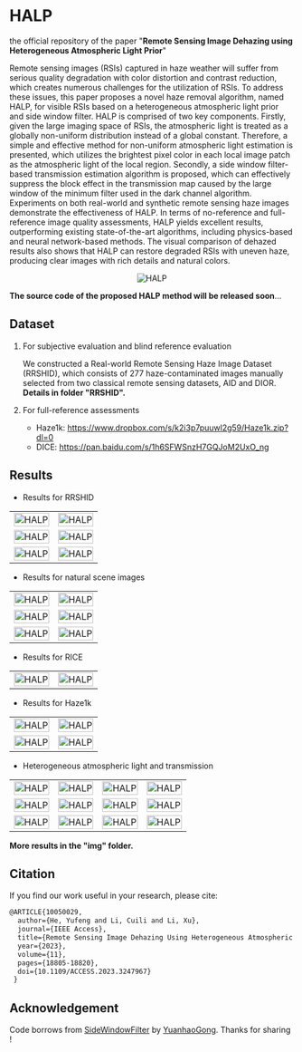# HALP
the official repository of the paper "**Remote Sensing Image Dehazing using Heterogeneous Atmospheric Light Prior**"



Remote sensing images (RSIs) captured in haze weather will suffer from serious quality degradation with color distortion and contrast reduction, which creates numerous challenges for the utilization of RSIs. To address these issues, this paper proposes a novel haze removal algorithm, named HALP, for visible RSIs based on a heterogeneous atmospheric light prior and side window filter. HALP is comprised of two key components. Firstly, given the large imaging space of RSIs, the atmospheric light is treated as a globally non-uniform distribution instead of a global constant. Therefore, a simple and effective method for non-uniform atmospheric light estimation is presented, which utilizes the brightest pixel color in each local image patch as the atmospheric light of the local region. Secondly, a side window filter-based transmission estimation algorithm is proposed, which can effectively suppress the block effect in the transmission map caused by the large window of the minimum filter used in the dark channel algorithm. Experiments on both real-world and synthetic remote sensing haze images demonstrate the effectiveness of HALP. In terms of no-reference and full-reference image quality assessments, HALP yields excellent results, outperforming existing state-of-the-art algorithms, including physics-based and neural network-based methods. The visual comparison of dehazed results also shows that HALP can restore degraded RSIs with uneven haze, producing clear images with rich details and natural colors.

<center>
<img src="./img/HALP.png" alt="HALP" />
</center>


**The source code of the proposed HALP method will be released soon**...


## Dataset
1. For subjective evaluation and blind reference evaluation

    We constructed a Real-world Remote Sensing Haze Image Dataset (RRSHID), which consists of 277 haze-contaminated images manually selected from two classical remote sensing datasets, AID and DIOR. **Details in folder "RRSHID".**
2. For full-reference assessments

      - Haze1k: https://www.dropbox.com/s/k2i3p7puuwl2g59/Haze1k.zip?dl=0
      - DICE: https://pan.baidu.com/s/1h6SFWSnzH7GQJoM2UxO_ng

  

## Results

- Results for RRSHID

<table>
<tr>
	<td><img src="./img/hazy_img/AID_industrial_37.jpg" width="100%" alt="HALP" /></td>
	<td><img src="./img/results/AID_industrial_37.jpg" width="100%" alt="HALP" /></td>
</tr>
    <tr>
	<td><img src="./img/hazy_img/DIOR_TEST_13004.jpg" width="100%" alt="HALP" /></td>
	<td><img src="./img/results/DIOR_TEST_13004.jpg" width="100%" alt="HALP" /></td>
</tr>
    <tr>
	<td><img src="./img/hazy_img/AID_church_116.jpg" width="100%" alt="HALP" /></td>
	<td><img src="./img/results/AID_church_116.jpg" width="100%" alt="HALP" /></td>
</tr>
</table>


- Results for natural scene images

<table>
<tr>
	<td><img src="./img/hazy_img/HazyDay.png" width="100%" alt="HALP" /></td>
	<td><img src="./img/results/HazyDay.png" width="100%" alt="HALP" /></td>
</tr>
<tr>
	<td><img src="./img/hazy_img/house_input.png" width="100%" alt="HALP" /></td>
	<td><img src="./img/results/house_input.png" width="100%" alt="HALP" /></td>
</tr>
<tr>
	<td><img src="./img/hazy_img/lviv_input.png" width="100%" alt="HALP" /></td>
	<td><img src="./img/results/lviv_input.png" width="100%" alt="HALP" /></td>
</tr>
</table>


- Results for RICE

<table>
<tr>
	<td><img src="./img/hazy_img/RICE_269.png" width="100%" alt="HALP" /></td>
	<td><img src="./img/results/RICE_269.png" width="100%" alt="HALP" /></td>
</tr>
</table>

- Results for Haze1k

<table>
<tr>
	<td><img src="./img/hazy_img/Haze1k_thin_375.png" width="100%" alt="HALP" /></td>
	<td><img src="./img/results/Haze1k_thin_375.png" width="100%" alt="HALP" /></td>
</tr>
<tr>
	<td><img src="./img/hazy_img/Haze1k_moderate_3.png" width="100%" alt="HALP" /></td>
	<td><img src="./img/results/Haze1k_moderate_3.png" width="100%" alt="HALP" /></td>
</tr>
</table>

- Heterogeneous atmospheric light and transmission

<table>
<tr>
	<td><img src="./img/hazy_img/AID_farmland_265.jpg" width="100%" alt="HALP" /></td>
	<td><img src="./img/results/AID_farmland_265_T.jpg" width="100%" alt="HALP" /></td>
    <td><img src="./img/results/AID_farmland_265_A.jpg" width="100%" alt="HALP" /></td>
    <td><img src="./img/results/AID_farmland_265.jpg" width="100%" alt="HALP" /></td>
</tr>
<tr>
	<td><img src="./img/hazy_img/DIOR_TEST_12035.jpg" width="100%" alt="HALP" /></td>
	<td><img src="./img/results/DIOR_TEST_12035_T.jpg" width="100%" alt="HALP" /></td>
    <td><img src="./img/results/DIOR_TEST_12035_A.jpg" width="100%" alt="HALP" /></td>
    <td><img src="./img/results/DIOR_TEST_12035.jpg" width="100%" alt="HALP" /></td>
</tr>
<tr>
	<td><img src="./img/hazy_img/DIOR_TEST_15104.jpg" width="100%" alt="HALP" /></td>
	<td><img src="./img/results/DIOR_TEST_15104_T.jpg" width="100%" alt="HALP" /></td>
    <td><img src="./img/results/DIOR_TEST_15104_A.jpg" width="100%" alt="HALP" /></td>
    <td><img src="./img/results/DIOR_TEST_15104.jpg" width="100%" alt="HALP" /></td>
</tr>
</table>


**More results in the "img" folder.**



## Citation

If you find our work useful in your research, please cite:

```tex
@ARTICLE{10050029,
  author={He, Yufeng and Li, Cuili and Li, Xu},
  journal={IEEE Access}, 
  title={Remote Sensing Image Dehazing Using Heterogeneous Atmospheric Light Prior}, 
  year={2023},
  volume={11},
  pages={18805-18820},
  doi={10.1109/ACCESS.2023.3247967}
 }
```



## Acknowledgement

Code borrows from [SideWindowFilter](https://github.com/YuanhaoGong/SideWindowFilter) by [YuanhaoGong](https://github.com/YuanhaoGong). Thanks for sharing !






